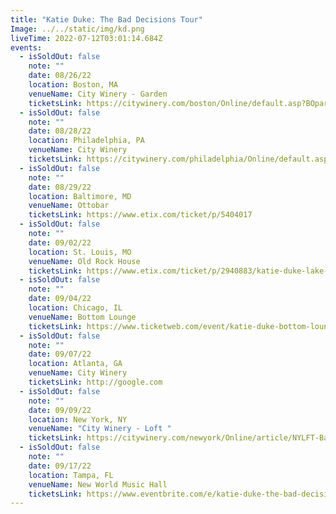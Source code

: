 ```yaml
---
title: "Katie Duke: The Bad Decisions Tour"
Image: ../../static/img/kd.png
liveTime: 2022-07-12T03:01:14.684Z
events:
  - isSoldOut: false
    note: ""
    date: 08/26/22
    location: Boston, MA
    venueName: City Winery - Garden
    ticketsLink: https://citywinery.com/boston/Online/default.asp?BOparam::WScontent::loadArticle::permalink=BOHAY-Katie-Duke-8-26-22-6pm&BOparam::WScontent::loadArticle::context_id=
  - isSoldOut: false
    note: ""
    date: 08/28/22
    location: Philadelphia, PA
    venueName: City Winery
    ticketsLink: https://citywinery.com/philadelphia/Online/default.asp?BOparam::WScontent::loadArticle::permalink=PHILFT-bad-decisions-8-28-22-8pm&BOparam::WScontent::loadArticle::context_id=
  - isSoldOut: false
    note: ""
    date: 08/29/22
    location: Baltimore, MD
    venueName: Ottobar
    ticketsLink: https://www.etix.com/ticket/p/5404017
  - isSoldOut: false
    note: ""
    date: 09/02/22
    location: St. Louis, MO
    venueName: Old Rock House
    ticketsLink: https://www.etix.com/ticket/p/2940883/katie-duke-lake-saint-louis-old-rock-house-mjp
  - isSoldOut: false
    note: ""
    date: 09/04/22
    location: Chicago, IL
    venueName: Bottom Lounge
    ticketsLink: https://www.ticketweb.com/event/katie-duke-bottom-lounge-tickets/12261175?pl=kickstand
  - isSoldOut: false
    note: ""
    date: 09/07/22
    location: Atlanta, GA
    venueName: City Winery
    ticketsLink: http://google.com
  - isSoldOut: false
    note: ""
    date: 09/09/22
    location: New York, NY
    venueName: "City Winery - Loft "
    ticketsLink: https://citywinery.com/newyork/Online/article/NYLFT-Bad-Decisions-Show-9-9-22-7:30pm
  - isSoldOut: false
    note: ""
    date: 09/17/22
    location: Tampa, FL
    venueName: New World Music Hall
    ticketsLink: https://www.eventbrite.com/e/katie-duke-the-bad-decision-tour-in-tampa-tickets-376979033437
---
```

